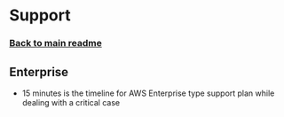 # Support

### [Back to main readme](Readme.md)


## Enterprise

- 15 minutes is the timeline for AWS Enterprise type support plan while dealing with a critical case